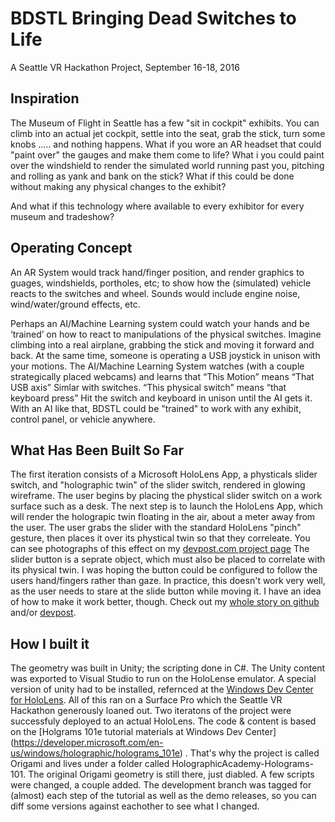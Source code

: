 ﻿# BDSTL Bringing Dead Switches to Life
A Seattle VR Hackathon Project, September 16-18, 2016

## Inspiration
The Museum of Flight in Seattle has a few "sit in cockpit" exhibits. You can climb into an actual jet cockpit, settle into the seat, grab the stick, turn some knobs ..... and nothing happens.  What if you wore an AR headset that could "paint over" the gauges and make them come to life?  What i you could paint over the windshield to render the simulated world running past you, pitching and rolling as yank and bank on the stick?  What if this could be done without making any physical changes to the exhibit?

And what if this technology where available to every exhibitor for every museum and tradeshow?

## Operating Concept
An AR System would track hand/finger position, and render graphics to guages, windshields, portholes, etc; to show how the (simulated) vehicle reacts to the switches and wheel. Sounds would include engine noise, wind/water/ground effects, etc.

Perhaps an AI/Machine Learning system could watch your hands and be ‘trained’ on how to react to manipulations of the physical switches.  Imagine climbing into a real airplane, grabbing the stick and moving it forward and back.  At the same time, someone is operating a USB joystick in unison with your motions.  The AI/Machine Learning System watches (with a couple strategically placed webcams) and learns that “This Motion” means “That USB axis”  Simlar with switches.  “This physical switch” means “that keyboard press”  Hit the switch and keyboard in unison until the AI gets it.  With an AI like that, BDSTL could be "trained" to work with any exhibit, control panel, or vehicle anywhere.

## What Has Been Built So Far
The first iteration consists of a Microsoft HoloLens App, a physticals slider switch, and "holographic twin" of the slider switch, rendered in glowing wireframe.  The user begins by placing the phystical slider switch on a work surface such as a desk.  The next step is to launch the HoloLens App, which will render the holograpic twin floating in the air, about a meter away from the user. The user grabs the slider with the standard HoloLens "pinch" gesture, then places it over its phystical twin so that they correleate. You can see photographs of this effect on my [devpost.com project page](http://devpost.com/software/bringing-dead-switches-to-live-bdstl) The slider button is a seprate object, which must also be placed to correlate with its physical twin.  I was hoping the button could be configured to follow the users hand/fingers rather than gaze. In practice, this doesn't work very well, as the user needs to stare at the slide button while moving it. I have an idea of how to make it work better, though.  Check out my [whole story on github](https://github.com/LeoSalemann/BDSTL/blob/master/TheWholeStory.md) and/or [devpost](http://devpost.com/software/bringing-dead-switches-to-live-bdstl).

## How I built it
The geometry was built in Unity; the scripting done in C#.  The Unity content was  exported to Visual Studio to run on the HoloLense emulator. A special version of unity had to be installed, refernced at the [Windows Dev Center for HoloLens](https://developer.microsoft.com/en-us/windows/holographic/install_the_tools). All of this ran on a Surface Pro which the Seattle VR Hackathon generously loaned out. Two iteratons of the project were successfuly  deployed to an actual HoloLens. The code & content is based  on the [Holgrams 101e tutorial materials at Windows Dev Center] (https://developer.microsoft.com/en-us/windows/holographic/holograms_101e) . That's why the project is called Origami and lives under a folder called HolographicAcademy-Holograms-101.  The original Origami geometry is still there, just diabled.  A few scripts were changed, a couple added.  The development branch was tagged for (almost) each step of the tutorial as well as the demo releases, so you can diff some versions against eachother to see what I changed. 

